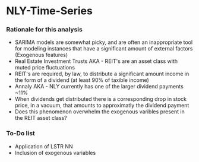 # NLY-Time-Series

### Rationale for this analysis
- SARIMA models are somewhat picky, and are often an inappropriate tool for modeling instances that have a significant amount of external factors (Exogenous features)
- Real Estate Investment Trusts AKA - REIT's are an asset class with muted price fluctuations
- REIT's are required, by law, to distribute a significant amount income in the form of a dividend (at least 90% of taxible income)
- Annaly AKA - NLY currently has one of the larger dividend payments ~11%
- When dividends get distributed there is a corresponding drop in stock price, in a vacuum, that amounts to approximatly the dividend payment
- Does this phenomenon overwhelm the exogenous varibles present in the REIT asset class?


### To-Do list
- Application of LSTR NN
- Inclusion of exogenous variables
